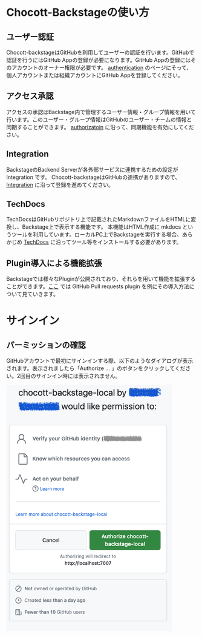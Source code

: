 # Chocott-Backstageの使い方

## ユーザー認証

Chocott-backstageはGitHubを利用してユーザーの認証を行います。GitHubで認証を行うにはGitHub Appの登録が必要になります。GitHub Appの登録にはそのアカウントのオーナー権限が必要です。
[authentication](./authentication/index.md) のページにそって、個人アカウントまたは組織アカウントにGitHub Appを登録してください。

## アクセス承認

アクセスの承認はBackstage内で管理するユーザー情報・グループ情報を用いて行います。このユーザー・グループ情報はGitHubのユーザー・チームの情報と同期することができます。
[authorizatoin](./authorization/index.md) に沿って、同期機能を有効にしてください。

## Integration

BackstageのBackend Serverが各外部サービスに連携するための設定が Integration です。
Chocott-backstageはGitHubの連携がありますので、[Integration](./integration/index.md) に沿って登録を進めてください。

## TechDocs

TechDocsはGitHubリポジトリ上で記載されたMarkdownファイルをHTMLに変換し、Backstage上で表示する機能です。
本機能はHTML作成に mkdocs というツールを利用しています。ローカルPC上でBackstageを実行する場合、あらかじめ [TechDocs](./techdocs/index.md) に沿ってツール等をインストールする必要があります。

## Plugin導入による機能拡張

Backstageでは様々なPluginが公開されており、それらを用いて機能を拡張することができます。[ここ](./plugins/index.md) では GitHub Pull requests plugin を例にその導入方法について見ていきます。

# サインイン

## パーミッションの確認

GitHubアカウントで最初にサインインする際、以下のようなダイアログが表示されます。表示されましたら「Authorize ... 」のボタンをクリックしてください。2回目のサインイン時には表示されません。

![signin approve permission](./signin-approve-permission.png)